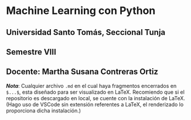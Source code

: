 # Machine Learning con Python

## Universidad Santo Tomás, Seccional Tunja

## Semestre VIII

## Docente: Martha Susana Contreras Ortiz

***Nota***: Cualquier archivo `.md` en el cual haya fragmentos encerrados en `$...$`, esta diseñado para ser visualizado en LaTeX. Recomiendo que si el repositorio es descargado en local, se cuente con la instalación de LaTeX. (Hago uso de VSCode sin extensión referentes a LaTeX, el renderizado lo proporciona dicha instalación.)
